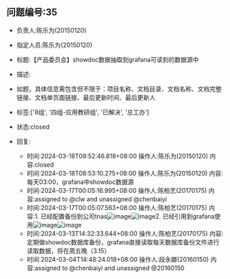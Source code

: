 ## 问题编号:35
- 负责人:陈乐为(20150120)
- 指定人员:陈乐为(20150120)
- 标题:【产品委员会】showdoc数据抽取到grafana可读到的数据源中
- 描述:
- 如题，具体信息需包含但不限于：项目名称、文档目录、文档名称、文档完整链接、文档单页面链接、最后更新时间、最后更新人

- 标签:['8组', '四组-应用教研组', '已解决', '总工办']
- 状态:closed
- 回复:
    - 时间:2024-03-18T09:52:46.818+08:00
      操作人:陈乐为(20150120)
      内容:closed
    - 时间:2024-03-18T08:53:10.275+08:00
      操作人:陈乐为(20150120)
      内容:每天03:00，grafana中showdoc数据源
    - 时间:2024-03-17T00:05:16.995+08:00
      操作人:陈柏艺(20170175)
      内容:assigned to @clw and unassigned @chenbaiyi
    - 时间:2024-03-17T00:05:07.563+08:00
      操作人:陈柏艺(20170175)
      内容:1. 已经配置备份到公司tnas![image](/uploads/57ac56dbc8032f9fbec9c5c3c14f3a9a/image.png)![image](/uploads/58b67be8fdfb25e0d60991636310d214/image.png)2. 已经引用到grafana使用![image](/uploads/8f2d9707bd5a491e793723aa7b1cf5d3/image.png)![image](/uploads/8573ae6a6927f7bdb1a3e318f1d745ef/image.png)
    - 时间:2024-03-13T14:32:33.644+08:00
      操作人:陈柏艺(20170175)
      内容:定期做showdoc数据库备份，grafana直接读取每天数据库备份文件进行读取数据，将在周五晚（3.15）
    - 时间:2024-03-04T14:48:24.018+08:00
      操作人:段永娜(20160150)
      内容:assigned to @chenbaiyi and unassigned @20160150